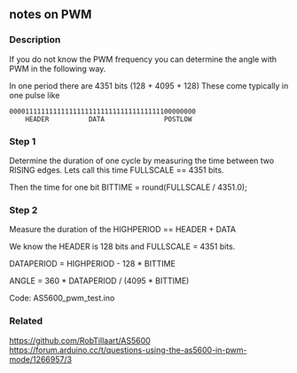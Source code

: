 
## notes on PWM 

### Description

If you do not know the PWM frequency you can determine the angle
with PWM in the following way.

In one period there are 4351 bits (128 + 4095 + 128)
These come typically in one pulse like

```
00001111111111111111111111111111111111100000000
    HEADER          DATA               POSTLOW
```

### Step 1

Determine the duration of one cycle by measuring the time between two RISING edges.
Lets call this time FULLSCALE == 4351 bits.

Then the time for one bit BITTIME = round(FULLSCALE / 4351.0);

### Step 2

Measure the duration of the HIGHPERIOD == HEADER + DATA

We know the HEADER is 128 bits and FULLSCALE = 4351 bits.

DATAPERIOD = HIGHPERIOD - 128 \* BITTIME

ANGLE = 360 \* DATAPERIOD / (4095 \* BITTIME)

Code: AS5600_pwm_test.ino

### Related

https://github.com/RobTillaart/AS5600
https://forum.arduino.cc/t/questions-using-the-as5600-in-pwm-mode/1266957/3


